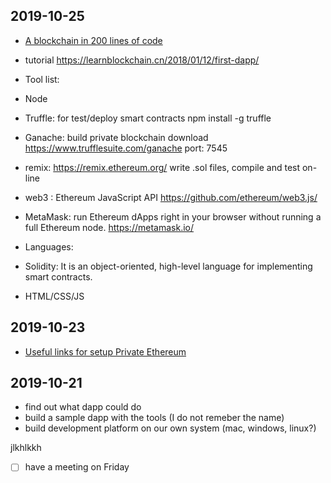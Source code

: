 ## 2019-10-25

- [A blockchain in 200 lines of code](https://medium.com/@lhartikk/a-blockchain-in-200-lines-of-code-963cc1cc0e54)

- tutorial https://learnblockchain.cn/2018/01/12/first-dapp/

- Tool list:
- Node
- Truffle: for test/deploy smart contracts
         npm install -g truffle
- Ganache: build private blockchain
        download https://www.trufflesuite.com/ganache
        port: 7545
- remix: https://remix.ethereum.org/
       write .sol files, compile and test on-line
- web3 : Ethereum JavaScript API
        https://github.com/ethereum/web3.js/
- MetaMask:  run Ethereum dApps right in your browser without running a full Ethereum node.
        https://metamask.io/  

- Languages:
- Solidity: It is an object-oriented, high-level language for implementing smart contracts.
- HTML/CSS/JS




## 2019-10-23

- [Useful links for setup Private Ethereum](https://medium.com/@yashwanthvenati/setup-private-ethereum-blockchain-network-with-multiple-nodes-in-5-mins-708ab89b1966)

## 2019-10-21

- find out what dapp could do
- build a sample dapp with the tools (I do not remeber the name)
- build development platform on our own system (mac, windows, linux?)

jlkhlkkh

- [ ] have a meeting on Friday
